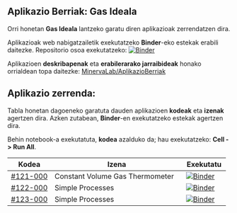 ## Aplikazio Berriak: Gas Ideala

Orri honetan **Gas Ideala** lantzeko garatu diren aplikazioak zerrendatzen dira.

Aplikazioak web nabigatzailetik exekutatzeko **Binder**-eko estekak erabili daitezke. Repositorio osoa exekutatzeko: <a class="reference external" href="https://mybinder.org/v2/gh/Ikergym/MinervaLab/AplikazioBerriak"><img alt="Binder" src="https://mybinder.org/badge_logo.svg"></a>


Aplikazioen **deskribapenak** eta **erabilerarako jarraibideak** honako orrialdean topa daitezke: [MinervaLab/AplikazioBerriak](https://ikergym.github.io/MinervaLab/landing-page)
<br/>

## Aplikazio zerrenda:

Tabla honetan dagoeneko garatuta dauden aplikazioen **kodeak** eta **izenak** agertzen dira. Azken zutabean, **Binder**-en exekutatzeko estekak agertzen dira.

Behin notebook-a exekutatuta, **kodea** azalduko da; hau exekutatzeko: **Cell -> Run All**.



<center>
<table >
    <thead>
        <tr>
            <th>Kodea </th>
            <th>Izena</th>
            <th>Exekutatu</th>
        </tr>
    </thead>
    <tbody>
        <tr>
            <td width="20%"><a href="https://ikergym.github.io/MinervaLab/%23121-000%20Constant%20Volume%20Gas%20Thermometer.html">#121-000</a></td>
            <td>Constant Volume Gas Thermometer </td>
            <td><a class="reference external" href="https://mybinder.org/v2/gh/Ikergym/MinervaLab/7da11ec6d08014af702ea7892b24ffdc6896ba85?filepath=apps%2Fideal_gas%2FConstant%20Volume%20Gas%20Thermometer.ipynb"><img alt="Binder" src="https://mybinder.org/badge_logo.svg"></a></td>
        </tr>
        <tr>
            <td><a href="https://ikergym.github.io/MinervaLab/%23122-000%20Simple%20Processes.html">#122-000</a></td>
            <td>Simple Processes</td>
            <td><a class="reference external" href="https://mybinder.org/v2/gh/Ikergym/MinervaLab/7da11ec6d08014af702ea7892b24ffdc6896ba85?filepath=apps%2Fideal_gas%2FSimple%20Processes.ipynb"><img alt="Binder" src="https://mybinder.org/badge_logo.svg"></a></td>
        </tr>
        <tr>
            <td><a href="https://ikergym.github.io/MinervaLab/%23123-000%20Polytropic%20Processes.html">#123-000</a></td>
            <td>Simple Processes</td>
            <td><a class="reference external" href="https://mybinder.org/v2/gh/Ikergym/MinervaLab/AplikazioBerriak?filepath=apps%2Fideal_gas%2FPolytropic%20Process.ipynb"><img alt="Binder" src="https://mybinder.org/badge_logo.svg"></a></td>
        </tr>
    </tbody>
</table>
</center>

<br/>
